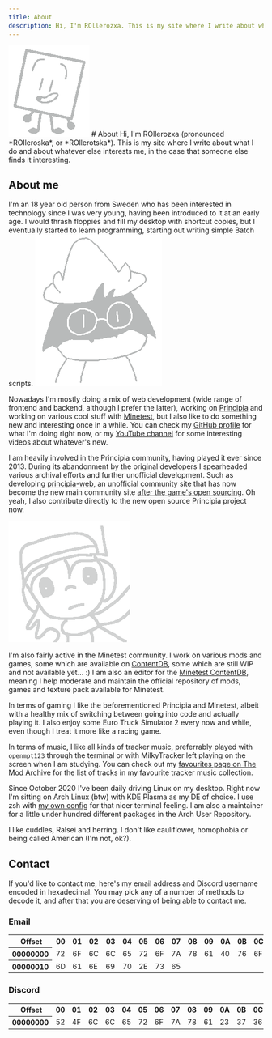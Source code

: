 ```yaml
---
title: About
description: Hi, I'm ROllerozxa. This is my site where I write about whatever interests me, in the case that someone else finds it interesting.
---
```

<img src="/assets/ozxa_new_osc.png" class="ozxa" alt="ozxa" title="Ozxa">
# About
Hi, I'm ROllerozxa (pronounced *ROlleroska*, or *ROllerotska*). This is my site where I write about what I do and about whatever else interests me, in the case that someone else finds it interesting.

## About me
I'm an 18 year old person from Sweden who has been interested in technology since I was very young, having been introduced to it at an early age. I would thrash floppies and fill my desktop with shortcut copies, but I eventually started to learn programming, starting out writing simple Batch scripts.
<img src="/assets/cute_drawn_ralsei.png" class="cute-ralsei" alt="Cute Ralsei" title="Cute Ralsei" onclick="this.src='/assets/cute_drawn_ralsei_squeak.png'">

Nowadays I'm mostly doing a mix of web development (wide range of frontend and backend, although I prefer the latter), working on [Principia](https://principia-web.se) and working on various cool stuff with [Minetest](https://www.minetest.net), but I also like to do something new and interesting once in a while. You can check my [GitHub profile](https://github.com/rollerozxa) for what I'm doing right now, or my [YouTube channel](https://www.youtube.com/channel/UC9DVzb753ncMoR7TBuqvcIA) for some interesting videos about whatever's new.

I am heavily involved in the Principia community, having played it ever since 2013. During its abandonment by the original developers I spearheaded various archival efforts and further unofficial development. Such as developing [principia-web](https://principia-web.se), an unofficial community site that has now become the new main community site [after the game's open sourcing](https://github.com/Bithack/principia/). Oh yeah, I also contribute directly to the new open source Principia project now.

<img src="/assets/quote.png" class="quote" alt="quote" title="Quote">

I'm also fairly active in the Minetest community. I work on various mods and games, some which are available on [ContentDB](https://content.minetest.net/users/ROllerozxa/), some which are still WIP and not available yet... :) I am also an editor for the [Minetest ContentDB](https://content.minetest.net), meaning I help moderate and maintain the official repository of mods, games and texture pack available for Minetest.

In terms of gaming I like the beforementioned Principia and Minetest, albeit with a healthy mix of switching between going into code and actually playing it. I also enjoy some Euro Truck Simulator 2 every now and while, even though I treat it more like a racing game.

In terms of music, I like all kinds of tracker music, preferrably played with `openmpt123` through the terminal or with MilkyTracker left playing on the screen when I am studying. You can check out my [favourites page on The Mod Archive](https://modarchive.org/index.php?request=view_member_favourites&query=93924) for the list of tracks in my favourite tracker music collection.

Since October 2020 I've been daily driving Linux on my desktop. Right now I'm sitting on Arch Linux (btw) with KDE Plasma as my DE of choice. I use zsh with [my own config](https://github.com/rollerozxa/zshrc) for that nicer terminal feeling. I am also a maintainer for a little under hundred different packages in the Arch User Repository.

I like cuddles, Ralsei and herring. I don't like cauliflower, homophobia or being called American (I'm not, ok?).

## Contact
If you'd like to contact me, here's my email address and Discord username encoded in hexadecimal. You may pick any of a number of methods to decode it, and after that you are deserving of being able to contact me.

### Email

<div class="scrollable-x">
<table class="hexeditor">
	<tr class="offsets">
		<th class="legend">&nbsp;Offset</th>
		<th>00</th>
		<th>01</th>
		<th>02</th>
		<th>03</th>
		<th>04</th>
		<th>05</th>
		<th>06</th>
		<th>07</th>
		<th>08</th>
		<th>09</th>
		<th>0A</th>
		<th>0B</th>
		<th>0C</th>
		<th>0D</th>
		<th>0E</th>
		<th>0F</th>
	</tr><tr>
		<th class="offset">00000000</th>
		<td>72</td>
		<td>6F</td>
		<td>6C</td>
		<td>6C</td>
		<td>65</td>
		<td>72</td>
		<td>6F</td>
		<td>7A</td>
		<td>78</td>
		<td>61</td>
		<td>40</td>
		<td>76</td>
		<td>6F</td>
		<td>78</td>
		<td>65</td>
		<td>6C</td>
	</tr><tr>
		<th class="offset">00000010</th>
		<td>6D</td>
		<td>61</td>
		<td>6E</td>
		<td>69</td>
		<td>70</td>
		<td>2E</td>
		<td>73</td>
		<td>65</td>
	</tr>
</table>
</div>

### Discord

<div class="scrollable-x">
<table class="hexeditor">
	<tr class="offsets">
		<th class="legend">&nbsp;Offset</th>
		<th>00</th>
		<th>01</th>
		<th>02</th>
		<th>03</th>
		<th>04</th>
		<th>05</th>
		<th>06</th>
		<th>07</th>
		<th>08</th>
		<th>09</th>
		<th>0A</th>
		<th>0B</th>
		<th>0C</th>
		<th>0D</th>
		<th>0E</th>
		<th>0F</th>
	</tr><tr>
		<th class="offset">00000000</th>
		<td>52</td>
		<td>4F</td>
		<td>6C</td>
		<td>6C</td>
		<td>65</td>
		<td>72</td>
		<td>6F</td>
		<td>7A</td>
		<td>78</td>
		<td>61</td>
		<td>23</td>
		<td>37</td>
		<td>36</td>
		<td>30</td>
		<td>39</td>
	</tr>
</table>
</div>

